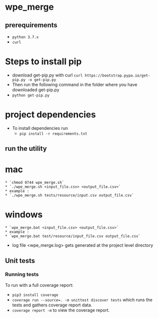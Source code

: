 # wpe_merge

## prerequirements
* `python 3.7.x`
* `curl`

# Steps to install pip
* download get-pip.py with curl `curl https://bootstrap.pypa.io/get-pip.py -o get-pip.py`
* Then run the following command in the folder where you have downloaded get-pip.py
* `python get-pip.py`

# project dependencies 
* To install dependencies run
    * `pip install -r requirements.txt`

## run the utility

# mac
    * `chmod 0744 wpe_merge.sh`
    * `./wpe_merge.sh <input_file.csv> <output_file.csv>`
    * example :
    * `./wpe_merge.sh tests/resource/input.csv output_file.csv`

# windows
    * `wpe_merge.bat <input_file.csv> <output_file.csv>`
    * example :
    * `wpe_merge.bat test/resource/input_file.csv output_file.csv`

* log file <wpe_merge.log> gets generated at the project level directory

## Unit tests
### Running tests

To run with a full coverage report:
  * `pip3 install coverage`
  * `coverage run --source=. -m unittest discover tests` which runs the tests and gathers coverage report data.
  * `coverage report -m` to view the coverage report.
